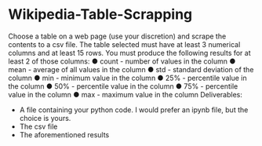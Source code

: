 # Wikipedia-Table-Scrapping
Choose a table on a web page (use your discretion) and scrape the contents to a csv file.
The table selected must have at least 3 numerical columns and at least 15 rows.
You must produce the following results for at least 2 of those columns:
● count - number of values in the column
● mean - average of all values in the column
● std - standard deviation of the column
● min - minimum value in the column
● 25% - percentile value in the column
● 50% - percentile value in the column
● 75% - percentile value in the column
● max - maximum value in the column
Deliverables:
- A file containing your python code. I would prefer an ipynb file, but the choice is yours.
- The csv file
- The aforementioned results
